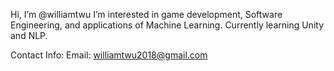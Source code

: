 Hi, I’m @williamtwu
I’m interested in game development, Software Engineering, and applications of Machine Learning.
Currently learning Unity and NLP. 

Contact Info:
  Email: williamtwu2018@gmail.com

<!---
williamtwu/williamtwu is a ✨ special ✨ repository because its `README.md` (this file) appears on your GitHub profile.
You can click the Preview link to take a look at your changes.
--->
